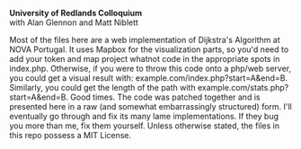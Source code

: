 **University of Redlands Colloquium** <br>
with Alan Glennon and Matt Niblett

Most of the files here are a web implementation of Dijkstra's Algorithm at NOVA Portugal. It uses Mapbox for the visualization parts, so you'd need to add your token and map project whatnot code in the appropriate spots in index.php. Otherwise, if you were to throw this code onto a php/web server, you could get a visual result with: example.com/index.php?start=A&end=B. Similarly, you could get the length of the path with example.com/stats.php?start=A&end=B. Good times. The code was patched together and is presented here in a raw (and somewhat embarrassingly structured) form. I'll eventually go through and fix its many lame implementations. If they bug you more than me, fix them yourself. Unless otherwise stated, the files in this repo possess a MIT License.
